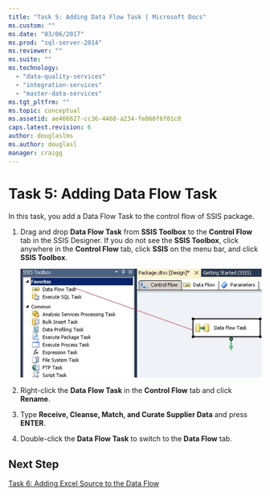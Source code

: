 ```yaml
---
title: "Task 5: Adding Data Flow Task | Microsoft Docs"
ms.custom: ""
ms.date: "03/06/2017"
ms.prod: "sql-server-2014"
ms.reviewer: ""
ms.suite: ""
ms.technology: 
  - "data-quality-services"
  - "integration-services"
  - "master-data-services"
ms.tgt_pltfrm: ""
ms.topic: conceptual
ms.assetid: ae466627-cc36-4460-a234-fe060f6f01c0
caps.latest.revision: 6
author: douglaslms
ms.author: douglasl
manager: craigg
---
```

# Task 5: Adding Data Flow Task
  In this task, you add a Data Flow Task to the control flow of SSIS package.  
  
1.  Drag and drop **Data Flow Task** from **SSIS Toolbox** to the **Control Flow** tab in the SSIS Designer. If you do not see the **SSIS Toolbox**, click anywhere in the **Control Flow** tab, click **SSIS** on the menu bar, and click **SSIS Toolbox**.  
  
     ![Drag-Drop Data Flow Task from SSIS Toolbox](../../2014/tutorials/media/et-addingdataflowtask.jpg "Drag-Drop Data Flow Task from SSIS Toolbox")  
  
2.  Right-click the **Data Flow Task** in the **Control Flow** tab and click **Rename**.  
  
3.  Type **Receive, Cleanse, Match, and Curate Supplier Data** and press **ENTER**.  
  
4.  Double-click the **Data Flow Task** to switch to the **Data Flow** tab.  
  
## Next Step  
 [Task 6: Adding Excel Source to the Data Flow](task-6-adding-excel-source-to-the-data-flow.md)  
  
  
